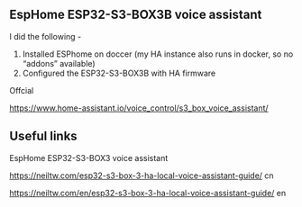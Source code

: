 
## EspHome  ESP32-S3-BOX3B voice assistant

I did the following -

1. Installed ESPhome on doccer (my HA instance also runs in docker, so no “addons” available)
2. Configured the ESP32-S3-BOX3B with HA firmware



Offcial

https://www.home-assistant.io/voice_control/s3_box_voice_assistant/












## Useful links

EspHome  ESP32-S3-BOX3 voice assistant

https://neiltw.com/esp32-s3-box-3-ha-local-voice-assistant-guide/ cn

https://neiltw.com/en/esp32-s3-box-3-ha-local-voice-assistant-guide/ en